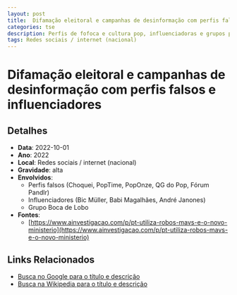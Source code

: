 ```yaml
---
layout: post
title:  Difamação eleitoral e campanhas de desinformação com perfis falsos e influenciadores
categories: tse
description: Perfis de fofoca e cultura pop, influenciadoras e grupos políticos promoveram campanhas para associar Jair Bolsonaro ao satanismo e outros temas negativos, visando romper vínculos do então candidato com o eleitorado evangélico. Entre os envolvidos, destacam-se os perfis Choquei, PopTime, PopOnze, QG do Pop, Fórum Pandlr, influenciadoras Bic Müller e Babi Magalhães, o deputado André Janones (Avante-MG) e o grupo Boca de Lobo. Vários perfis utilizaram imagens geradas por Inteligência Artificial. Não houve responsabilização ou processo pelo TSE.
tags: Redes sociais / internet (nacional)
---
```


# Difamação eleitoral e campanhas de desinformação com perfis falsos e influenciadores

## Detalhes
- **Data**: 2022-10-01
- **Ano**: 2022
- **Local**: Redes sociais / internet (nacional)
- **Gravidade**: alta
- **Envolvidos**:
  - Perfis falsos (Choquei, PopTime, PopOnze, QG do Pop, Fórum Pandlr)
  - Influenciadores (Bic Müller, Babi Magalhães, André Janones)
  - Grupo Boca de Lobo
- **Fontes**:
  - [https://www.ainvestigacao.com/p/pt-utiliza-robos-mavs-e-o-novo-ministerio](https://www.ainvestigacao.com/p/pt-utiliza-robos-mavs-e-o-novo-ministerio)

## Links Relacionados
- [Busca no Google para o título e descrição](https://www.google.com/search?q=%22Alexandre%20de%20Moraes%22%20Difama%C3%A7%C3%A3o%20eleitoral%20e%20campanhas%20de%20desinforma%C3%A7%C3%A3o%20com%20perfis%20falsos%20e%20influenciadores%20Perfis%20de%20fofoca%20e%20cultura%20pop%2C%20influenciadoras%20e%20grupos%20pol%C3%ADticos%20promoveram%20campanhas%20para%20associar%20Jair%20Bolsonaro%20ao%20satanismo%20e%20outros%20temas%20negativos%2C%20visando%20romper%20v%C3%ADnculos%20do%20ent%C3%A3o%20candidato%20com%20o%20eleitorado%20evang%C3%A9lico.%20Entre%20os%20envolvidos%2C%20destacam-se%20os%20perfis%20Choquei%2C%20PopTime%2C%20PopOnze%2C%20QG%20do%20Pop%2C%20F%C3%B3rum%20Pandlr%2C%20influenciadoras%20Bic%20M%C3%BCller%20e%20Babi%20Magalh%C3%A3es%2C%20o%20deputado%20Andr%C3%A9%20Janones%20%28Avante-MG%29%20e%20o%20grupo%20Boca%20de%20Lobo.%20V%C3%A1rios%20perfis%20utilizaram%20imagens%20geradas%20por%20Intelig%C3%AAncia%20Artificial.%20N%C3%A3o%20houve%20responsabiliza%C3%A7%C3%A3o%20ou%20processo%20pelo%20TSE.%20Redes%20sociais%20/%20internet%20%28nacional%29%202022)
- [Busca na Wikipedia para o título e descrição](https://en.wikipedia.org/w/index.php?search=%22Alexandre%20de%20Moraes%22%20Difama%C3%A7%C3%A3o%20eleitoral%20e%20campanhas%20de%20desinforma%C3%A7%C3%A3o%20com%20perfis%20falsos%20e%20influenciadores%20Perfis%20de%20fofoca%20e%20cultura%20pop%2C%20influenciadoras%20e%20grupos%20pol%C3%ADticos%20promoveram%20campanhas%20para%20associar%20Jair%20Bolsonaro%20ao%20satanismo%20e%20outros%20temas%20negativos%2C%20visando%20romper%20v%C3%ADnculos%20do%20ent%C3%A3o%20candidato%20com%20o%20eleitorado%20evang%C3%A9lico.%20Entre%20os%20envolvidos%2C%20destacam-se%20os%20perfis%20Choquei%2C%20PopTime%2C%20PopOnze%2C%20QG%20do%20Pop%2C%20F%C3%B3rum%20Pandlr%2C%20influenciadoras%20Bic%20M%C3%BCller%20e%20Babi%20Magalh%C3%A3es%2C%20o%20deputado%20Andr%C3%A9%20Janones%20%28Avante-MG%29%20e%20o%20grupo%20Boca%20de%20Lobo.%20V%C3%A1rios%20perfis%20utilizaram%20imagens%20geradas%20por%20Intelig%C3%AAncia%20Artificial.%20N%C3%A3o%20houve%20responsabiliza%C3%A7%C3%A3o%20ou%20processo%20pelo%20TSE.%20Redes%20sociais%20/%20internet%20%28nacional%29%202022)
